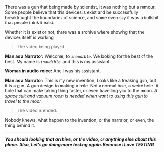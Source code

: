 There was a gun that being made by scientist, It was nothing but a rumour.
Some people believe that this devices is exist and be successfully breaktrought the boundaries of science, and some even say it was a bullshit that people think it exist.

Whether it is exist or not, there was a archive where showing that the devices itself is working

>The video being played.

**Man as a Narrator:** Welcome, to *`inaudible`*. We looking for the best of the best.
    My name is *`inaudible`*, and this is my assistant.

**Woman in audio voice:** And I was his assistant.

**Man as a Narrator:** This is my new invention, Looks like a freaking gun, but it is a gun.
    A gun design to making a hole.
    Not a normal hole, a weird hole. A hole that can make taking thing faster, or even travelling you to the moon.
    *A space suit and vacuum room is needed when want to using this gun to travel to the moon.*

>The video is ended.

Nobody knews, what happen to the invention, or the narrator, or even, the thing behind it.

___

***You should looking that archive, or the video, or anything else about this place.***
***Also, Let's go doing more testing again. Because I Love TESTING***